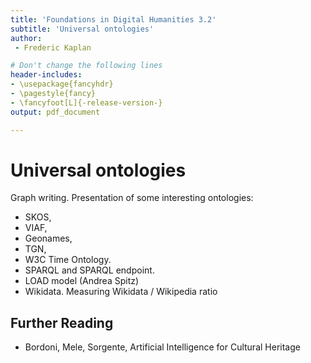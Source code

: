 ```yaml
---
title: 'Foundations in Digital Humanities 3.2'
subtitle: 'Universal ontologies'
author:
 - Frederic Kaplan

# Don't change the following lines
header-includes:
- \usepackage{fancyhdr}
- \pagestyle{fancy}
- \fancyfoot[L]{-release-version-}
output: pdf_document

---
```


# Universal ontologies

Graph writing. Presentation of some interesting ontologies: 

- SKOS, 
- VIAF, 
- Geonames, 
- TGN, 
- W3C Time Ontology. 
- SPARQL and SPARQL endpoint.
- LOAD model (Andrea Spitz)
- Wikidata. Measuring Wikidata / Wikipedia ratio 

## Further Reading

- Bordoni, Mele, Sorgente, Artificial Intelligence for Cultural Heritage
